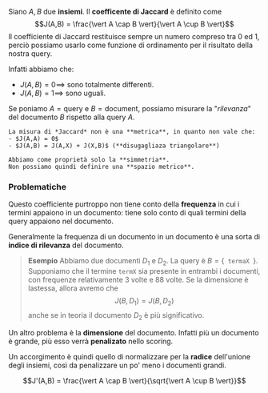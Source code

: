Siano $A,B$ due **insiemi**.
Il **coefficente di Jaccard** è definito come $$J(A,B) = \frac{\vert A \cap B \vert}{\vert A \cup B \vert}$$
Il coefficiente di Jaccard restituisce sempre un numero compreso tra 0 ed 1, perciò possiamo usarlo come funzione di ordinamento per il risultato della nostra query.

Infatti abbiamo che:
- $J(A,B) = 0 \implies$ sono totalmente differenti.
- $J(A,B) = 1 \implies$ sono uguali.

Se poniamo $A = \text{query}$ e $B = \text{document}$, possiamo misurare la "*rilevanza*" del documento $B$ rispetto alla query $A$.

```ad-important
La misura di *Jaccard* non è una **metrica**, in quanto non vale che:
- $J(A,A) = 0$
- $J(A,B) = J(A,X) + J(X,B)$ (**disugagliaza triangolare**)

Abbiamo come proprietà solo la **simmetria**.
Non possiamo quindi definire una **spazio metrico**.
```

### Problematiche
Questo coefficiente purtroppo non tiene conto della **frequenza** in cui i termini appaiono in un documento: tiene solo conto di quali termini della query appaiono nel documento.

Generalmente la frequenza di un documento in un documento è una sorta di **indice di rilevanza** del documento.

> **Esempio**
> Abbiamo due documenti $D_1$ e $D_2$.
> La query è $B = \{ \texttt{ termaX } \}$.
> Supponiamo che il termine `termX` sia presente in entrambi i documenti, con frequenze relativamente $3$ volte e $88$ volte.
> Se la dimensione è lastessa, allora avremo che $$J(B,D_1) = J(B,D_2)$$ anche se in teoria il documento $D_2$ è più significativo.

Un altro problema è la **dimensione** del documento.
Infatti più un documento è grande, più esso verrà **penalizato** nello scoring.

Un accorgimento è quindi quello di normalizzare per la **radice** dell'unione degli insiemi, così da penalizzare un po' meno i documenti grandi.

$$J'(A,B) = \frac{\vert A \cap B \vert}{\sqrt{\vert A \cup B \vert}}$$
